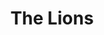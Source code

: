 ---
layout: product
product_id: 2062549549118
id: 2062549549118
title: The Lions
body_html: >-
  <p>Taken in North Vancouver, BC in the Spring of 2017.</p>

  <p>This photo is probably one of, if not, my single favourite photograph I’ve ever taken. The morning after moving into our new apartment, we woke up early just as the morning sun glistened against the beautiful snow covered peaks of the Lions.</p>

  <p> </p>
vendor: Connell McCarthy
product_type: Posters, Prints, & Visual Artwork
created_at: 2019-03-17T13:26:23-04:00
handle: the-lions
updated_at: 2022-06-27T13:52:07-04:00
published_at: 2018-08-22T19:38:24-04:00
template_suffix: ""
status: active
published_scope: global
tags: aerial, Batch 03, fog, mountain, mountains, Print, spring, sunrise
admin_graphql_api_id: gid://shopify/Product/2062549549118
variants:
  - id: 39577241944126
    product_id: 2062549549118
    title: 8x10” / Full Colour
    price: "35.00"
    sku: CM-PP-B3-07-XXS-FC
    position: 1
    inventory_policy: continue
    compare_at_price: null
    fulfillment_service: manual
    inventory_management: shopify
    option1: 8x10”
    option2: Full Colour
    option3: null
    created_at: 2021-09-01T15:23:42-04:00
    updated_at: 2022-02-07T16:17:41-05:00
    taxable: true
    barcode: ""
    grams: 208
    image_id: 6301808754750
    weight: 0.208
    weight_unit: kg
    inventory_item_id: 41671682588734
    inventory_quantity: 100
    old_inventory_quantity: 100
    requires_shipping: true
    admin_graphql_api_id: gid://shopify/ProductVariant/39577241944126
  - id: 39577241976894
    product_id: 2062549549118
    title: 8x10” / Black & White
    price: "35.00"
    sku: CM-PP-B3-07-XXS-BW
    position: 2
    inventory_policy: continue
    compare_at_price: null
    fulfillment_service: manual
    inventory_management: shopify
    option1: 8x10”
    option2: Black & White
    option3: null
    created_at: 2021-09-01T15:23:42-04:00
    updated_at: 2022-02-07T16:17:45-05:00
    taxable: true
    barcode: ""
    grams: 208
    image_id: 6301808656446
    weight: 0.208
    weight_unit: kg
    inventory_item_id: 41671682621502
    inventory_quantity: 100
    old_inventory_quantity: 100
    requires_shipping: true
    admin_graphql_api_id: gid://shopify/ProductVariant/39577241976894
  - id: 39577242009662
    product_id: 2062549549118
    title: 8.5x11” / Full Colour
    price: "35.00"
    sku: CM-PP-B3-07-XS-FC
    position: 3
    inventory_policy: continue
    compare_at_price: null
    fulfillment_service: manual
    inventory_management: shopify
    option1: 8.5x11”
    option2: Full Colour
    option3: null
    created_at: 2021-09-01T15:23:42-04:00
    updated_at: 2022-02-07T16:17:45-05:00
    taxable: true
    barcode: ""
    grams: 208
    image_id: 6301808754750
    weight: 0.208
    weight_unit: kg
    inventory_item_id: 41671682654270
    inventory_quantity: 100
    old_inventory_quantity: 100
    requires_shipping: true
    admin_graphql_api_id: gid://shopify/ProductVariant/39577242009662
  - id: 39577242042430
    product_id: 2062549549118
    title: 8.5x11” / Black & White
    price: "35.00"
    sku: CM-PP-B3-07-XS-BW
    position: 4
    inventory_policy: continue
    compare_at_price: null
    fulfillment_service: manual
    inventory_management: shopify
    option1: 8.5x11”
    option2: Black & White
    option3: null
    created_at: 2021-09-01T15:23:42-04:00
    updated_at: 2022-02-07T16:17:45-05:00
    taxable: true
    barcode: ""
    grams: 208
    image_id: 6301808656446
    weight: 0.208
    weight_unit: kg
    inventory_item_id: 41671682687038
    inventory_quantity: 100
    old_inventory_quantity: 100
    requires_shipping: true
    admin_graphql_api_id: gid://shopify/ProductVariant/39577242042430
  - id: 39577242075198
    product_id: 2062549549118
    title: 13x19” / Full Colour
    price: "40.00"
    sku: CM-PP-B3-07-S-FC
    position: 5
    inventory_policy: continue
    compare_at_price: null
    fulfillment_service: manual
    inventory_management: shopify
    option1: 13x19”
    option2: Full Colour
    option3: null
    created_at: 2021-09-01T15:23:42-04:00
    updated_at: 2022-02-07T16:17:45-05:00
    taxable: true
    barcode: ""
    grams: 208
    image_id: 6301808754750
    weight: 0.208
    weight_unit: kg
    inventory_item_id: 41671682719806
    inventory_quantity: 100
    old_inventory_quantity: 100
    requires_shipping: true
    admin_graphql_api_id: gid://shopify/ProductVariant/39577242075198
  - id: 39577242107966
    product_id: 2062549549118
    title: 13x19” / Black & White
    price: "40.00"
    sku: CM-PP-B3-07-S-BW
    position: 6
    inventory_policy: continue
    compare_at_price: null
    fulfillment_service: manual
    inventory_management: shopify
    option1: 13x19”
    option2: Black & White
    option3: null
    created_at: 2021-09-01T15:23:42-04:00
    updated_at: 2022-02-07T16:17:45-05:00
    taxable: true
    barcode: ""
    grams: 208
    image_id: 6301808656446
    weight: 0.208
    weight_unit: kg
    inventory_item_id: 41671682752574
    inventory_quantity: 100
    old_inventory_quantity: 100
    requires_shipping: true
    admin_graphql_api_id: gid://shopify/ProductVariant/39577242107966
  - id: 39577242140734
    product_id: 2062549549118
    title: 16x20” / Full Colour
    price: "50.00"
    sku: CM-PP-B3-07-M-FC
    position: 7
    inventory_policy: continue
    compare_at_price: null
    fulfillment_service: manual
    inventory_management: shopify
    option1: 16x20”
    option2: Full Colour
    option3: null
    created_at: 2021-09-01T15:23:42-04:00
    updated_at: 2022-02-07T16:17:45-05:00
    taxable: true
    barcode: ""
    grams: 208
    image_id: 6301808754750
    weight: 0.208
    weight_unit: kg
    inventory_item_id: 41671682785342
    inventory_quantity: 100
    old_inventory_quantity: 100
    requires_shipping: true
    admin_graphql_api_id: gid://shopify/ProductVariant/39577242140734
  - id: 39577242173502
    product_id: 2062549549118
    title: 16x20” / Black & White
    price: "50.00"
    sku: CM-PP-B3-07-M-BW
    position: 8
    inventory_policy: continue
    compare_at_price: null
    fulfillment_service: manual
    inventory_management: shopify
    option1: 16x20”
    option2: Black & White
    option3: null
    created_at: 2021-09-01T15:23:42-04:00
    updated_at: 2022-02-07T16:17:45-05:00
    taxable: true
    barcode: ""
    grams: 208
    image_id: 6301808656446
    weight: 0.208
    weight_unit: kg
    inventory_item_id: 41671682818110
    inventory_quantity: 100
    old_inventory_quantity: 100
    requires_shipping: true
    admin_graphql_api_id: gid://shopify/ProductVariant/39577242173502
  - id: 39577242206270
    product_id: 2062549549118
    title: 20x24” / Full Colour
    price: "60.00"
    sku: CM-PP-B3-07-L-FC
    position: 9
    inventory_policy: continue
    compare_at_price: null
    fulfillment_service: manual
    inventory_management: shopify
    option1: 20x24”
    option2: Full Colour
    option3: null
    created_at: 2021-09-01T15:23:42-04:00
    updated_at: 2022-02-07T16:17:50-05:00
    taxable: true
    barcode: ""
    grams: 208
    image_id: 6301808754750
    weight: 0.208
    weight_unit: kg
    inventory_item_id: 41671682850878
    inventory_quantity: 100
    old_inventory_quantity: 100
    requires_shipping: true
    admin_graphql_api_id: gid://shopify/ProductVariant/39577242206270
  - id: 39577242239038
    product_id: 2062549549118
    title: 20x24” / Black & White
    price: "60.00"
    sku: CM-PP-B3-07-L-BW
    position: 10
    inventory_policy: continue
    compare_at_price: null
    fulfillment_service: manual
    inventory_management: shopify
    option1: 20x24”
    option2: Black & White
    option3: null
    created_at: 2021-09-01T15:23:42-04:00
    updated_at: 2022-02-07T16:17:50-05:00
    taxable: true
    barcode: ""
    grams: 208
    image_id: 6301808656446
    weight: 0.208
    weight_unit: kg
    inventory_item_id: 41671682883646
    inventory_quantity: 100
    old_inventory_quantity: 100
    requires_shipping: true
    admin_graphql_api_id: gid://shopify/ProductVariant/39577242239038
  - id: 39577242271806
    product_id: 2062549549118
    title: 20x30” / Full Colour
    price: "70.00"
    sku: CM-PP-B3-07-XL-FC
    position: 11
    inventory_policy: continue
    compare_at_price: null
    fulfillment_service: manual
    inventory_management: shopify
    option1: 20x30”
    option2: Full Colour
    option3: null
    created_at: 2021-09-01T15:23:42-04:00
    updated_at: 2022-02-07T16:17:50-05:00
    taxable: true
    barcode: ""
    grams: 208
    image_id: 6301808754750
    weight: 0.208
    weight_unit: kg
    inventory_item_id: 41671682916414
    inventory_quantity: 100
    old_inventory_quantity: 100
    requires_shipping: true
    admin_graphql_api_id: gid://shopify/ProductVariant/39577242271806
  - id: 39577242304574
    product_id: 2062549549118
    title: 20x30” / Black & White
    price: "70.00"
    sku: CM-PP-B3-07-XL-BW
    position: 12
    inventory_policy: continue
    compare_at_price: null
    fulfillment_service: manual
    inventory_management: shopify
    option1: 20x30”
    option2: Black & White
    option3: null
    created_at: 2021-09-01T15:23:42-04:00
    updated_at: 2022-02-07T16:17:55-05:00
    taxable: true
    barcode: ""
    grams: 208
    image_id: 6301808656446
    weight: 0.208
    weight_unit: kg
    inventory_item_id: 41671682949182
    inventory_quantity: 100
    old_inventory_quantity: 100
    requires_shipping: true
    admin_graphql_api_id: gid://shopify/ProductVariant/39577242304574
  - id: 39577242337342
    product_id: 2062549549118
    title: 24x36” / Full Colour
    price: "90.00"
    sku: CM-PP-B3-07-XXL-FC
    position: 13
    inventory_policy: continue
    compare_at_price: null
    fulfillment_service: manual
    inventory_management: shopify
    option1: 24x36”
    option2: Full Colour
    option3: null
    created_at: 2021-09-01T15:23:42-04:00
    updated_at: 2022-02-07T16:17:55-05:00
    taxable: true
    barcode: ""
    grams: 208
    image_id: 6301808754750
    weight: 0.208
    weight_unit: kg
    inventory_item_id: 41671682981950
    inventory_quantity: 100
    old_inventory_quantity: 100
    requires_shipping: true
    admin_graphql_api_id: gid://shopify/ProductVariant/39577242337342
  - id: 39577242370110
    product_id: 2062549549118
    title: 24x36” / Black & White
    price: "90.00"
    sku: CM-PP-B3-07-XXL-BW
    position: 14
    inventory_policy: continue
    compare_at_price: null
    fulfillment_service: manual
    inventory_management: shopify
    option1: 24x36”
    option2: Black & White
    option3: null
    created_at: 2021-09-01T15:23:42-04:00
    updated_at: 2022-02-07T16:17:55-05:00
    taxable: true
    barcode: ""
    grams: 208
    image_id: 6301808656446
    weight: 0.208
    weight_unit: kg
    inventory_item_id: 41671683014718
    inventory_quantity: 100
    old_inventory_quantity: 100
    requires_shipping: true
    admin_graphql_api_id: gid://shopify/ProductVariant/39577242370110
  - id: 39577242402878
    product_id: 2062549549118
    title: 30x40” / Full Colour
    price: "100.00"
    sku: CM-PP-B3-07-XXXL-FC
    position: 15
    inventory_policy: continue
    compare_at_price: null
    fulfillment_service: manual
    inventory_management: shopify
    option1: 30x40”
    option2: Full Colour
    option3: null
    created_at: 2021-09-01T15:23:42-04:00
    updated_at: 2022-02-07T16:17:55-05:00
    taxable: true
    barcode: ""
    grams: 208
    image_id: 6301808754750
    weight: 0.208
    weight_unit: kg
    inventory_item_id: 41671683047486
    inventory_quantity: 100
    old_inventory_quantity: 100
    requires_shipping: true
    admin_graphql_api_id: gid://shopify/ProductVariant/39577242402878
  - id: 39577242435646
    product_id: 2062549549118
    title: 30x40” / Black & White
    price: "100.00"
    sku: CM-PP-B3-07-XXXL-BW
    position: 16
    inventory_policy: continue
    compare_at_price: null
    fulfillment_service: manual
    inventory_management: shopify
    option1: 30x40”
    option2: Black & White
    option3: null
    created_at: 2021-09-01T15:23:42-04:00
    updated_at: 2022-02-07T16:18:01-05:00
    taxable: true
    barcode: ""
    grams: 208
    image_id: 6301808656446
    weight: 0.208
    weight_unit: kg
    inventory_item_id: 41671683080254
    inventory_quantity: 100
    old_inventory_quantity: 100
    requires_shipping: true
    admin_graphql_api_id: gid://shopify/ProductVariant/39577242435646
options:
  - id: 2805836742718
    product_id: 2062549549118
    name: Size
    position: 1
    values:
      - 8x10”
      - 8.5x11”
      - 13x19”
      - 16x20”
      - 20x24”
      - 20x30”
      - 24x36”
      - 30x40”
  - id: 8590064681022
    product_id: 2062549549118
    name: Color
    position: 2
    values:
      - Full Colour
      - Black & White
images:
  - id: 6301808754750
    product_id: 2062549549118
    position: 1
    created_at: 2019-03-17T13:26:36-04:00
    updated_at: 2019-10-20T18:44:17-04:00
    alt: null
    width: 1000
    height: 1500
    src: https://cdn.shopify.com/s/files/1/1624/2355/products/The-Lions---Product-2019.jpg?v=1571611457
    variant_ids:
      - 39577241944126
      - 39577242009662
      - 39577242075198
      - 39577242140734
      - 39577242206270
      - 39577242271806
      - 39577242337342
      - 39577242402878
    admin_graphql_api_id: gid://shopify/ProductImage/6301808754750
  - id: 6301808656446
    product_id: 2062549549118
    position: 2
    created_at: 2019-03-17T13:26:35-04:00
    updated_at: 2019-10-20T18:44:17-04:00
    alt: null
    width: 1000
    height: 1500
    src: https://cdn.shopify.com/s/files/1/1624/2355/products/The-Lions---Product-2019-B_W.jpg?v=1571611457
    variant_ids:
      - 39577241976894
      - 39577242042430
      - 39577242107966
      - 39577242173502
      - 39577242239038
      - 39577242304574
      - 39577242370110
      - 39577242435646
    admin_graphql_api_id: gid://shopify/ProductImage/6301808656446
  - id: 28230397198398
    product_id: 2062549549118
    position: 3
    created_at: 2021-05-04T21:14:18-04:00
    updated_at: 2021-05-04T21:14:18-04:00
    alt: null
    width: 2000
    height: 1800
    src: https://cdn.shopify.com/s/files/1/1624/2355/products/PAR_02_0001_5d707523-79e3-457d-9d66-ecc4cee226bf.png?v=1620177258
    variant_ids: []
    admin_graphql_api_id: gid://shopify/ProductImage/28230397198398
image:
  id: 6301808754750
  product_id: 2062549549118
  position: 1
  created_at: 2019-03-17T13:26:36-04:00
  updated_at: 2019-10-20T18:44:17-04:00
  alt: null
  width: 1000
  height: 1500
  src: https://cdn.shopify.com/s/files/1/1624/2355/products/The-Lions---Product-2019.jpg?v=1571611457
  variant_ids:
    - 39577241944126
    - 39577242009662
    - 39577242075198
    - 39577242140734
    - 39577242206270
    - 39577242271806
    - 39577242337342
    - 39577242402878
  admin_graphql_api_id: gid://shopify/ProductImage/6301808754750

---